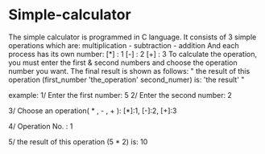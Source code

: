 # Simple-calculator

The simple calculator is programmed in C language.
It consists of 3 simple operations which are: multiplication - subtraction - addition
And each process has its own number:
[*] : 1
[-] : 2
[+] : 3
To calculate the operation, you must enter the first & second numbers and choose the operation number you want.
The final result is shown as follows: " the result of this operation (first_number 'the_operation' second_numer) is: 'the result' "

example:
1/ Enter the first number: 5
2/ Enter the second number: 2

3/ Choose an operation( * , - , + ):  [*]:1, [-]:2, [+]:3

4/ Operation No. : 1

5/ the result of this operation (5 * 2) is: 10



